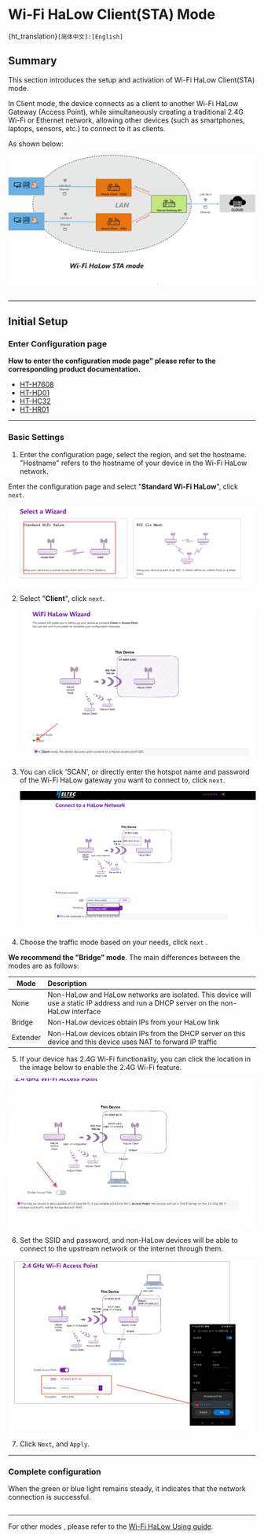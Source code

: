 # **Wi-Fi HaLow Client(STA) Mode**

{ht_translation}`[简体中文]:[English]`

## Summary
This section introduces the setup and activation of Wi-Fi HaLow Client(STA) mode.

In Client mode, the device connects as a client to another Wi-Fi HaLow Gateway (Access Point), while simultaneously creating a traditional 2.4G Wi-Fi or Ethernet network, allowing other devices (such as smartphones, laptops, sensors, etc.) to connect to it as clients.

As shown below:

![](img/sta/01.png)

``` {note} Some devices, such as the HT-HR01, do not have 2.4G Wi-Fi functionality.
```

------------------------------------
## Initial Setup
### Enter Configuration page

**How to enter the configuration mode page" please refer to the corresponding product documentation.**
- [HT-H7608](https://docs.heltec.org/en/wifi_halow/ht-h7608/index.html#get-started)
- [HT-HD01](https://docs.heltec.org/en/wifi_halow/ht-hd01/index.html#get-started)
- [HT-HC32](https://docs.heltec.org/en/wifi_halow/ht-hc32/index.html#get-started)
- [HT-HR01](https://docs.heltec.org/en/wifi_halow/ht-hr01/index.html#setup-and-use)

-------------------------------------------

### Basic Settings

1. Enter the configuration page, select the region, and set the hostname. "Hostname" refers to the hostname of your device in the Wi-Fi HaLow network.

  Enter the configuration page and select "**Standard Wi-Fi HaLow**", click `next`.

   ![](img/sta/02.png)

2. Select "**Client**", click `next`.

   ![](img/sta/03.png)

3. You can click 'SCAN', or directly enter the hotspot name and password of the Wi-Fi HaLow gateway you want to connect to, click `next`.

   ![](img/sta/04.png)

4. Choose the traffic mode based on your needs, click `next` . 

  **We recommend the "Bridge" mode**. The main differences between the modes are as follows:

|  Mode   | Description  |
|  ----  | :----- |
| None  | Non-HaLow and HaLow networks are isolated. This device will use a static IP address and run a DHCP server on the non-HaLow interface |
| Bridge  | Non-HaLow devices obtain IPs from your HaLow link |
| Extender | Non-HaLow devices obtain IPs from the DHCP server on this device and this device uses NAT to forward IP traffic |

5. If your device has 2.4G Wi-Fi functionality, you can click the location in the image below to enable the 2.4G Wi-Fi feature. 

![](img/sta/05.png)

6. Set the SSID and password, and non-HaLow devices will be able to connect to the upstream network or the internet through them.

![](img/sta/06.png)

7. Click `Next`, and `Apply`.

---------------------------

### Complete configuration

When the green or blue light remains steady, it indicates that the network connection is successful.

``` {note} If you selected Ethernet mode, observe the color of your indicator light, it should be blue for USB cable and green for RJ45 cable. If the color of the light does not match the connection of the cable, you will need to change it to the appropriate color by pressing the button.
```

-----------------------------------------------------

For other modes , please refer to the [Wi-Fi HaLow Using guide](https://docs.heltec.org/en/wifi_halow/halow_guide/index.html).

